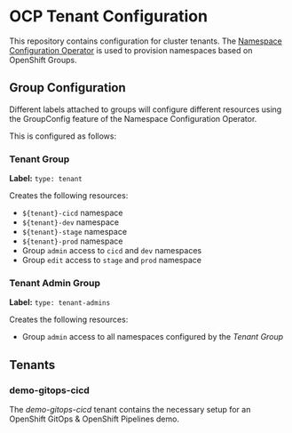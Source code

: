 # OCP Tenant Configuration

This repository contains configuration for cluster tenants.
The [Namespace Configuration Operator](https://github.com/redhat-cop/namespace-configuration-operator) is used to provision namespaces based on OpenShift Groups.

## Group Configuration

Different labels attached to groups will configure different resources using the GroupConfig feature of the Namespace Configuration Operator.

This is configured as follows:

### Tenant Group

**Label:** `type: tenant`

Creates the following resources:

- `${tenant}-cicd` namespace
- `${tenant}-dev` namespace
- `${tenant}-stage` namespace
- `${tenant}-prod` namespace
- Group `admin` access to `cicd` and `dev` namespaces
- Group `edit` access to `stage` and `prod` namespace

### Tenant Admin Group

**Label:** `type: tenant-admins`

Creates the following resources:

- Group `admin` access to all namespaces configured by the *Tenant Group*

## Tenants
### demo-gitops-cicd

The *demo-gitops-cicd* tenant contains the necessary setup for an OpenShift GitOps & OpenShift Pipelines demo.
